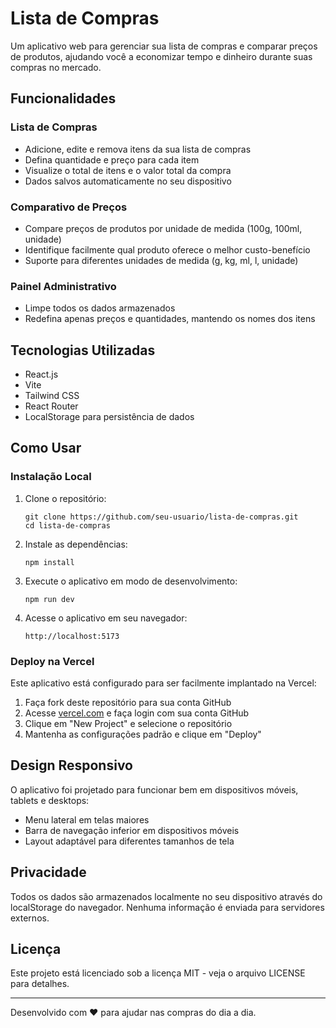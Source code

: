# Lista de Compras

Um aplicativo web para gerenciar sua lista de compras e comparar preços de produtos, ajudando você a economizar tempo e dinheiro durante suas compras no mercado.

## Funcionalidades

### Lista de Compras
- Adicione, edite e remova itens da sua lista de compras
- Defina quantidade e preço para cada item
- Visualize o total de itens e o valor total da compra
- Dados salvos automaticamente no seu dispositivo

### Comparativo de Preços
- Compare preços de produtos por unidade de medida (100g, 100ml, unidade)
- Identifique facilmente qual produto oferece o melhor custo-benefício
- Suporte para diferentes unidades de medida (g, kg, ml, l, unidade)

### Painel Administrativo
- Limpe todos os dados armazenados
- Redefina apenas preços e quantidades, mantendo os nomes dos itens

## Tecnologias Utilizadas

- React.js
- Vite
- Tailwind CSS
- React Router
- LocalStorage para persistência de dados

## Como Usar

### Instalação Local

1. Clone o repositório:
   ```
   git clone https://github.com/seu-usuario/lista-de-compras.git
   cd lista-de-compras
   ```

2. Instale as dependências:
   ```
   npm install
   ```

3. Execute o aplicativo em modo de desenvolvimento:
   ```
   npm run dev
   ```

4. Acesse o aplicativo em seu navegador:
   ```
   http://localhost:5173
   ```

### Deploy na Vercel

Este aplicativo está configurado para ser facilmente implantado na Vercel:

1. Faça fork deste repositório para sua conta GitHub
2. Acesse [vercel.com](https://vercel.com) e faça login com sua conta GitHub
3. Clique em "New Project" e selecione o repositório
4. Mantenha as configurações padrão e clique em "Deploy"

## Design Responsivo

O aplicativo foi projetado para funcionar bem em dispositivos móveis, tablets e desktops:

- Menu lateral em telas maiores
- Barra de navegação inferior em dispositivos móveis
- Layout adaptável para diferentes tamanhos de tela

## Privacidade

Todos os dados são armazenados localmente no seu dispositivo através do localStorage do navegador. Nenhuma informação é enviada para servidores externos.

## Licença

Este projeto está licenciado sob a licença MIT - veja o arquivo LICENSE para detalhes.

---

Desenvolvido com ❤️ para ajudar nas compras do dia a dia.

